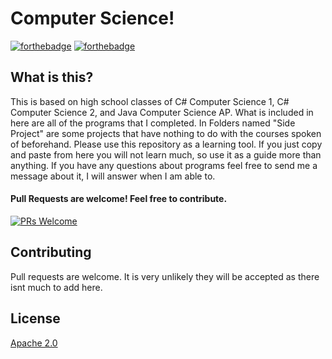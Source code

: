 # Computer Science!
[![forthebadge](https://forthebadge.com/images/badges/made-with-c-sharp.svg)](https://forthebadge.com)
[![forthebadge](https://forthebadge.com/images/badges/made-with-java.svg)](https://forthebadge.com)

## What is this?
This is based on high school classes of C# Computer Science 1, C# Computer Science 2, and Java Computer Science AP. What is included in here are all of the programs that I completed. In Folders named "Side Project" are some projects that have nothing to do with the courses spoken of beforehand. Please use this repository as a learning tool. If you just copy and paste from here you will not learn much, so use it as a guide more than anything. If you have any questions about programs feel free to send me a message about it, I will answer when I am able to.

#### Pull Requests are welcome! Feel free to contribute.
[![PRs Welcome](https://img.shields.io/badge/PRs-welcome-brightgreen.svg?style=flat-square)](http://makeapullrequest.com)

## Contributing
Pull requests are welcome. It is very unlikely they will be accepted as there isnt much to add here.

## License
[Apache 2.0](http://www.apache.org/licenses/LICENSE-2.0)
